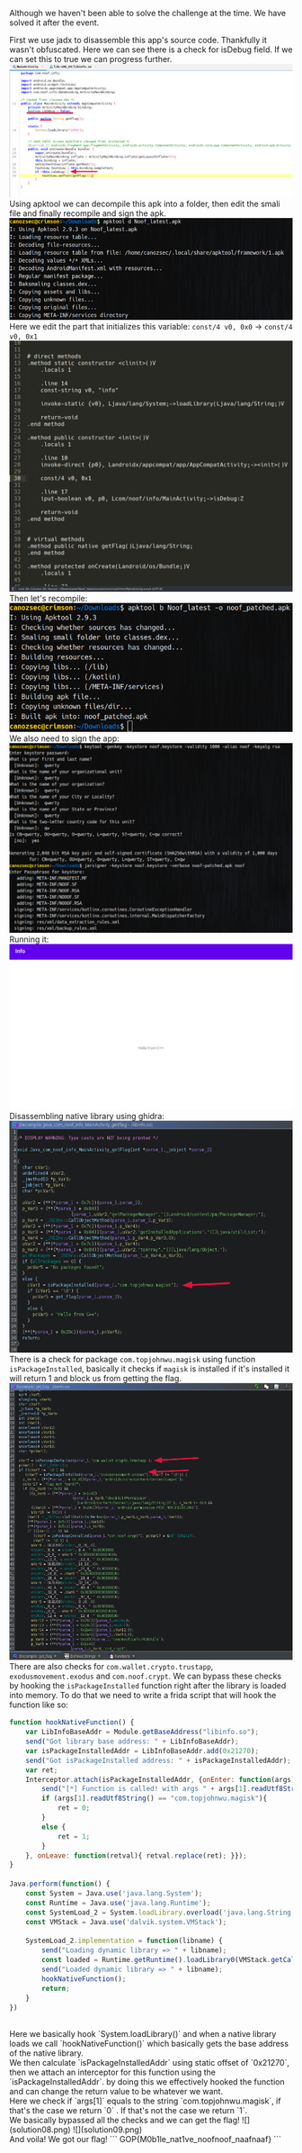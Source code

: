 Although we haven't been able to solve the challenge at the time. We have solved it after the event.<br>

First we use jadx to disassemble this app's source code. Thankfully it wasn't obfuscated. Here we can see there is a check for isDebug field. If we can set this to true we can progress further.<br>
![](solution00.png)
<br>
Using apktool we can decompile this apk into a folder, then edit the smali file and finally recompile and sign the apk.<br>
![](solution01.png)
<br>
Here we edit the part that initializes this variable: `const/4 v0, 0x0` -> `const/4 v0, 0x1`<br>
![](solution02.png)
<br>
Then let's recompile:<br>
![](solution03.png)
<br>
We also need to sign the app:<br>
![](solution04.png)
<br>
Running it:<br>
![](solution05.png)
<br>
Disassembling native library using ghidra:<br>
![](solution06.png)
<br>
There is a check for package `com.topjohnwu.magisk` using function `isPackageInstalled`, basically it checks if `magisk` is installed if it's installed it will return 1 and block us from getting the flag.
<br>
![](solution07.png) <br>
There are also checks for `com.wallet.crypto.trustapp`, `exodusmovement.exodus` and `com.noof.crypt`.
We can bypass these checks by hooking the `isPackageInstalled` function right after the library is loaded into memory. To do that we need to write a frida script that will hook the function like so: <br>
```js
function hookNativeFunction() {
    var LibInfoBaseAddr = Module.getBaseAddress("libinfo.so");
    send("Got library base address: " + LibInfoBaseAddr);
    var isPackageInstalledAddr = LibInfoBaseAddr.add(0x21270);
    send("Got isPackageInstalled address: " + isPackageInstalledAddr);
    var ret;
    Interceptor.attach(isPackageInstalledAddr, {onEnter: function(args){
        send("[*] Function is called! with args " + args[1].readUtf8String());
        if (args[1].readUtf8String() == "com.topjohnwu.magisk"){
            ret = 0;
        }
        else {
            ret = 1;
        }
    }, onLeave: function(retval){ retval.replace(ret); }});
}

Java.perform(function() {
    const System = Java.use('java.lang.System');
    const Runtime = Java.use('java.lang.Runtime');
    const SystemLoad_2 = System.loadLibrary.overload('java.lang.String');
    const VMStack = Java.use('dalvik.system.VMStack');

    SystemLoad_2.implementation = function(libname) {
        send("Loading dynamic library => " + libname);
        const loaded = Runtime.getRuntime().loadLibrary0(VMStack.getCallingClassLoader(), libname);
        send("Loaded dynamic library => " + libname);
        hookNativeFunction();
        return;
    }
})
```
<br>
Here we basically hook `System.loadLibrary()` and when a native library loads we call `hookNativeFunction()` which basically gets the base address of the native library.<br>
We then calculate `isPackageInstalledAddr` using static offset of `0x21270`, then we attach an interceptor for this function using the `isPackageInstalledAddr`. by doing this we effectively hooked the function and can change the return value to be whatever we want.<br> 
Here we check if `args[1]` equals to the string `com.topjohnwu.magisk`, if that's the case we return `0` . If that's not the case we return `1`. <br>
We basically bypassed all the checks and we can get the flag!
![](solution08.png)
![](solution09.png)
<br>
And voila! We got our flag!
```
GOP{M0b1le_nat1ve_noofnoof_naafnaaf}
```
